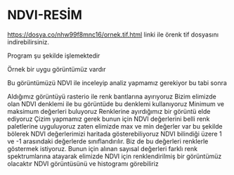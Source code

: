 # NDVI-RESİM
https://dosya.co/nhw99f8mnc16/ornek.tif.html
linki ile örenk tif dosyasını indirebilirsiniz.

Program şu şekilde işlemektedir

Örnek bir uygu görüntümüz vardır



Bu görüntümüzü NDVI ile inceleyip analiz yapmamız gerekiyor bu tabi sonra



Aldığımız görüntüyü rasterio ile renk bantlarına ayırıyoruz
Bizim elimizde olan NDVI denklemi ile bu görüntüde bu denklemi kullanıyoruz
Minimum ve maksimum değerleri buluyoruz
Renklerine ayırdığımız bir görüntü elde ediyoruz
Çizim yapmamız gerek bunun için NDVI değerlerini belli renk paletlerine uyguluyoruz zaten elimizde max ve min değerler var bu şekilde bölerek NDVI değerlerimizi haritada gösterebiliyoruz
NDVI bilindiği üzere 1 ve -1 arasındaki değerlerde sınıflandırılır. Biz de bu değerleri renklerle göstermek istiyoruz. Bunun için alınan sayısal değerleri farklı renk spektrumlarına atayarak elimizde NDVI için renklendirilmiş bir görüntümüz olacaktır
NDVI görüntüsünü ve histogramı görebiliriz

